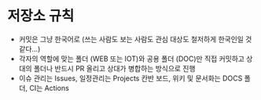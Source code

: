 # 저장소 규칙
- 커밋은 그냥 한국어로 (쓰는 사람도 보는 사람도 관심 대상도 철저하게 한국인일 것 같다...)
- 각자의 역할에 맞는 폴더 (WEB 또는 IOT)와 공용 폴더 (DOC)만 직접 커밋하고 상대의 폴더나 반드시 PR 올리고 상대가 병합하는 방식으로 진행
- 이슈 관리는 Issues, 일정관리는 Projects 칸반 보드, 위키 및 문서화는 DOCS 폴더, CI는 Actions 
